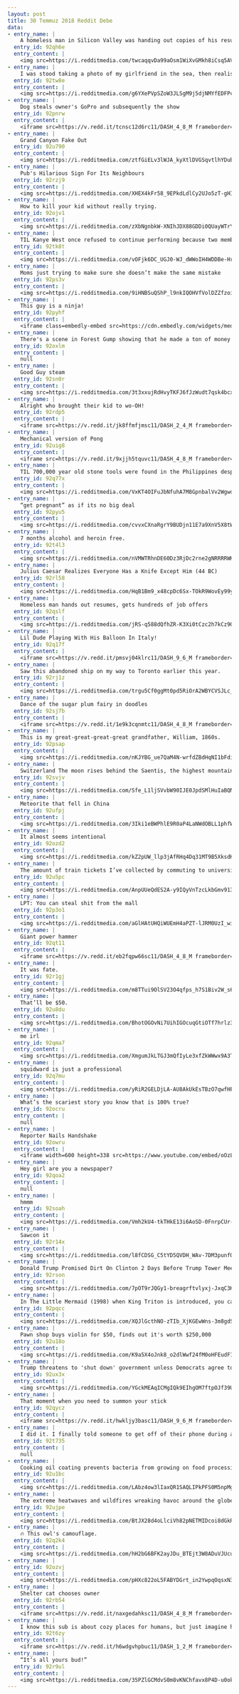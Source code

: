 ```yaml
---
layout: post
title: 30 Temmuz 2018 Reddit Debe
data:
- entry_name: |
    A homeless man in Silicon Valley was handing out copies of his resume
  entry_id: 92qh6e
  entry_content: |
    <img src=https://i.redditmedia.com/twcaqqvDa99aOsm1WiXvGMkh8iCsq5AV3j7wUyPAkT0.png?s=79e5e32cf21c0b2f8532204096894d44 frameborder=0>
- entry_name: |
    I was stood taking a photo of my girlfriend in the sea, then realised so was every other Instagram boyfriend.
  entry_id: 92tw8e
  entry_content: |
    <img src=https://i.redditmedia.com/g6YXePVpSZoW3JLSgM9j5djNMYfEDFPc1oebtToTvco.jpg?s=3da371731a71db082e2f8f90cb2fe330 frameborder=0>
- entry_name: |
    Dog steals owner's GoPro and subsequently the show
  entry_id: 92pnrw
  entry_content: |
    <iframe src=https://v.redd.it/tcnsc12d6rc11/DASH_4_8_M frameborder=0></iframe>
- entry_name: |
    Grand Canyon Fake Out
  entry_id: 92u790
  entry_content: |
    <img src=https://i.redditmedia.com/ztfGiELv3lWJA_kyXtlDVGSqvtlhYDubjmeNi1uiRvE.jpg?s=788089561a034d61be1a348964612e5c frameborder=0>
- entry_name: |
    Pub's Hilarious Sign For Its Neighbours
  entry_id: 92rzj9
  entry_content: |
    <img src=https://i.redditmedia.com/XHEX4kFr58_9EPkdLdlCy2UJo5zT-gHId4cqzbp7Z_4.jpg?s=366691c9b5bfab6b4cf968e95cc3c7c6 frameborder=0>
- entry_name: |
    How to kill your kid without really trying.
  entry_id: 92ojv1
  entry_content: |
    <img src=https://i.redditmedia.com/zXbNgnbkW-XNIhJDX88GDDi0QUayWTrYwKtD4SQpEhw.jpg?s=57f71423cfcb21f2f3afd2e00a18e01a frameborder=0>
- entry_name: |
    TIL Kanye West once refused to continue performing because two members of the audience wouldn’t rise to their feet. Both fans had disabilities that made it impossible to stand.
  entry_id: 92tk8t
  entry_content: |
    <img src=https://i.redditmedia.com/vOFjk6DC_UGJ0-WJ_dWWoIH4WDDBe-Hrgto-dj0EXwk.jpg?s=e66aca2aa63a7589d37db52acda9d13e frameborder=0>
- entry_name: |
    Moms just trying to make sure she doesn’t make the same mistake
  entry_id: 92ps3v
  entry_content: |
    <img src=https://i.redditmedia.com/9iHNBSuQShP_l9nkIQOHVfVolDZZfzoi-hZylvgIv_w.jpg?s=c4b592ba9104812cb45b2878715518fb frameborder=0>
- entry_name: |
    This guy is a ninja!
  entry_id: 92pyhf
  entry_content: |
    <iframe class=embedly-embed src=https://cdn.embedly.com/widgets/media.html?src=https%3A%2F%2Fgfycat.com%2Fifr%2FWeepyCompassionateEeve&url=https%3A%2F%2Fgfycat.com%2FWeepyCompassionateEeve&image=https%3A%2F%2Fthumbs.gfycat.com%2FWeepyCompassionateEeve-size_restricted.gif&key=522baf40bd3911e08d854040d3dc5c07&type=text%2Fhtml&schema=gfycat width=600 height=805 scrolling=no frameborder=0 allow=autoplay; fullscreen allowfullscreen=true></iframe>
- entry_name: |
    There's a scene in Forest Gump showing that he made a ton of money from Apple stock purchased in the 70s. When we saw that scene in 1994 we all thought  too bad we missed the boat on that one.
  entry_id: 92oxlm
  entry_content: |
    null
- entry_name: |
    Good Guy steam
  entry_id: 92sn0r
  entry_content: |
    <img src=https://i.redditmedia.com/3t3xxujRdHvyTKFJ6fJzWudt7qsk4bcxVHv4to4zMoA.jpg?s=a35c22077fa8ec11f76b01ba758d2c41 frameborder=0>
- entry_name: |
    Alright who brought their kid to wo-OH!
  entry_id: 92rdp5
  entry_content: |
    <iframe src=https://v.redd.it/jk8ffmfjmsc11/DASH_2_4_M frameborder=0></iframe>
- entry_name: |
    Mechanical version of Pong
  entry_id: 92uig8
  entry_content: |
    <iframe src=https://v.redd.it/9xjjh5tquvc11/DASH_4_8_M frameborder=0></iframe>
- entry_name: |
    TIL 700,000 year old stone tools were found in the Philippines despite the fact that known humans didn't arrive until 600,000 years later. Researches aren't sure how humans got there or what early hominid could have even made them
  entry_id: 92q77x
  entry_content: |
    <img src=https://i.redditmedia.com/VxKT4OIFuJbNfuhA7M8GpnbalVv2Wgwq0mym0e1xAN8.jpg?s=9b4ffedef92890d21774852562531750 frameborder=0>
- entry_name: |
    “get pregnant” as if its no big deal
  entry_id: 92pyu5
  entry_content: |
    <img src=https://i.redditmedia.com/cvvxCXnaRgrY9BUDjn11E7a9XnV5X8tWf11COnTaDrY.jpg?s=c59e20499ef7e6ffaf7bd7c439d35a23 frameborder=0>
- entry_name: |
    7 months alcohol and heroin free.
  entry_id: 92t4l3
  entry_content: |
    <img src=https://i.redditmedia.com/nVMWTRhnDE60Dz3RjDc2rne2gNRRRRWKGOktfWJsQXc.jpg?s=02c2a0a4caa907ce7abbcc119d6b05a4 frameborder=0>
- entry_name: |
    Julius Caesar Realizes Everyone Has a Knife Except Him (44 BC)
  entry_id: 92rl58
  entry_content: |
    <img src=https://i.redditmedia.com/HqB1Bm9_x48cpDc6Sx-TOkR9WovEy99yxmx2ipQip5w.jpg?s=7f6665ecab52d79dc667154472fec107 frameborder=0>
- entry_name: |
    Homeless man hands out resumes, gets hundreds of job offers
  entry_id: 92qslf
  entry_content: |
    <img src=https://i.redditmedia.com/jRS-q588dQfhZR-K3Xi0tCzc2h7kCz90CJyA5b51V2U.jpg?s=abb666ed8d970c0f887082fc145d2f96 frameborder=0>
- entry_name: |
    Lil Dude Playing With His Balloon In Italy!
  entry_id: 92q17f
  entry_content: |
    <iframe src=https://v.redd.it/pmsvj04klrc11/DASH_9_6_M frameborder=0></iframe>
- entry_name: |
    Saw this abandoned ship on my way to Toronto earlier this year.
  entry_id: 92rj1z
  entry_content: |
    <img src=https://i.redditmedia.com/trgu5Cf0ggMt0pd5RiOrA2WBYCVSJLc_PHprdCeKR18.jpg?s=764301b029ac6d782131189ac143ee6b frameborder=0>
- entry_name: |
    Dance of the sugar plum fairy in doodles
  entry_id: 92sj7b
  entry_content: |
    <iframe src=https://v.redd.it/1e9k3cqnmtc11/DASH_4_8_M frameborder=0></iframe>
- entry_name: |
    This is my great-great-great-great grandfather, William, 1860s.
  entry_id: 92psap
  entry_content: |
    <img src=https://i.redditmedia.com/nKJYBG_ue7QaM4N-wrfdZBdHqNI1bFdiiC6eZxRf334.jpg?s=67dca4a4ba033710b0c317836c40aac3 frameborder=0>
- entry_name: |
    Switzerland The moon rises behind the Saentis, the highest mountain of the Alpstein region.
  entry_id: 92svjv
  entry_content: |
    <img src=https://i.redditmedia.com/Sfe_L1ljSVvbW90IJE0JpdSMlHuIaBQNAJeq5JKzYfo.jpg?s=792a39bf2df9245e08c8bb2f91408b30 frameborder=0>
- entry_name: |
    Meteorite that fell in China
  entry_id: 92ufpj
  entry_content: |
    <img src=https://i.redditmedia.com/3Iki1eBWPhlE9R0aP4LaNWdOBLL1phfWK5Ryk24rcvg.jpg?s=577dd7573ff02e87c1fd3d2dcf9323bf frameborder=0>
- entry_name: |
    It almost seems intentional
  entry_id: 92ozd2
  entry_content: |
    <img src=https://i.redditmedia.com/kZ2pUW_llp3jAfRHq4Dq31MT9B5XksdKhvcjkiOzdBQ.jpg?s=c7b51be965bc96f9e8483624db3ef9e4 frameborder=0>
- entry_name: |
    The amount of train tickets I’ve collected by commuting to university for one year
  entry_id: 92u5pc
  entry_content: |
    <img src=https://i.redditmedia.com/AnpUUeQdES2A-y9IQyVnTzcLkbGmv913w2u0H-41uO0.jpg?s=18b76bec8c43da11891c79707e7a5aa0 frameborder=0>
- entry_name: |
    LPT: You can steal shit from the mall
  entry_id: 92p3o1
  entry_content: |
    <img src=https://i.redditmedia.com/aGlHAtUHQiWUEmH4aPZT-lJRM0UzI_wibFWsb-8TjYY.jpg?s=e3d6587e984db79d491bb25f257eb1c6 frameborder=0>
- entry_name: |
    Giant power hammer
  entry_id: 92qt11
  entry_content: |
    <iframe src=https://v.redd.it/eb2fqpw66sc11/DASH_4_8_M frameborder=0></iframe>
- entry_name: |
    It was fate.
  entry_id: 92r1gj
  entry_content: |
    <img src=https://i.redditmedia.com/m8TTui9OlSV23O4qfps_h7S1Biv2W_s6SHCKVhEgUeE.jpg?s=c92c35468629ab0fb53db8cd8b491754 frameborder=0>
- entry_name: |
    That’ll be $50.
  entry_id: 92u8du
  entry_content: |
    <img src=https://i.redditmedia.com/BhotOGOvNi7UihIGOcuqGtiOTf7hrlz3MJDX89WuKzQ.jpg?s=fe65c88d05ee7954ae5e3101b049aa44 frameborder=0>
- entry_name: |
    me irl
  entry_id: 92qma7
  entry_content: |
    <img src=https://i.redditmedia.com/XmgumJkLTGJ3mQfIyLe3xfZkWWwx9A3TTIIoSU6mwVU.png?s=a71e748e20ee2f3d4f9590e303ac8733 frameborder=0>
- entry_name: |
    squidward is just a professional
  entry_id: 92q7mu
  entry_content: |
    <img src=https://i.redditmedia.com/yRiR2GELDjLA-AU8AkUkEsTBzO7qwfHF6nGCwAsVJN0.jpg?s=31ece620f8df2d55973b47bde8b70908 frameborder=0>
- entry_name: |
    What’s the scariest story you know that is 100% true?
  entry_id: 92ocru
  entry_content: |
    null
- entry_name: |
    Reporter Nails Handshake
  entry_id: 92owru
  entry_content: |
    <iframe width=600 height=338 src=https://www.youtube.com/embed/oOzLujqFSzw?feature=oembed&enablejsapi=1 frameborder=0 allow=autoplay; encrypted-media allowfullscreen></iframe>
- entry_name: |
    Hey girl are you a newspaper?
  entry_id: 92qoa2
  entry_content: |
    null
- entry_name: |
    hmmm
  entry_id: 92soah
  entry_content: |
    <img src=https://i.redditmedia.com/Vmh2kU4-tkTHkE13i6AoSD-0FnrpCUr-S2IO4YhkiP0.jpg?s=2a6f018782e547dba54d188ff87b4032 frameborder=0>
- entry_name: |
    Sawcon it
  entry_id: 92r14x
  entry_content: |
    <img src=https://i.redditmedia.com/l8fCDSG_C5tYD5QVDH_WAv-7DM3punfOFi-PeTaKV5I.jpg?s=669676b918acab7188346c3ac1150523 frameborder=0>
- entry_name: |
    Donald Trump Promised Dirt On Clinton 2 Days Before Trump Tower Meeting: 'Trump never delivered on his promise after his eldest son Donald Trump Jr., son-in-law Jared Kushner and then campaign manager Paul Manafort met with attorney Natalia Veselnitskaya in 2016.'
  entry_id: 92rson
  entry_content: |
    <img src=https://i.redditmedia.com/7pOT9rJQGy1-breagrftvlyxj-JxqC3KCAAocYM7kTA.jpg?s=d5aabfba0e4b484e9816ac44d9a53f40 frameborder=0>
- entry_name: |
    In The Little Mermaid (1998) when King Triton is introduced, you can see Mickey, Donald, Goofy and Kermit the Frog in the crowd, underwater...
  entry_id: 92pqcc
  entry_content: |
    <img src=https://i.redditmedia.com/XQJlGcthNO-zTIb_XjKGEwWns-3m8gdSBTSRoGt7_fs.jpg?s=f2b29242288fe026136c64dcfabe009c frameborder=0>
- entry_name: |
    Pawn shop buys violin for $50, finds out it's worth $250,000
  entry_id: 92u18o
  entry_content: |
    <img src=https://i.redditmedia.com/K9a5X4oJnk8_o2dlWwf24fM0oHFEudF16sF4LLH1RGU.jpg?s=fda00eea4c216237a07ac15dfe054ca8 frameborder=0>
- entry_name: |
    Trump threatens to 'shut down' government unless Democrats agree to fund Mexico wall
  entry_id: 92ux3x
  entry_content: |
    <img src=https://i.redditmedia.com/YGckMEAqICMgIQk9EIhgOM7ftpOJf39UWOXk0CaSjZQ.jpg?s=802f66be50154b7d18eba1c0b3779d49 frameborder=0>
- entry_name: |
    That moment when you need to summon your stick
  entry_id: 92qycz
  entry_content: |
    <iframe src=https://v.redd.it/hwkljy3basc11/DASH_9_6_M frameborder=0></iframe>
- entry_name: |
    I did it. I finally told someone to get off of their phone during a movie.
  entry_id: 92t735
  entry_content: |
    null
- entry_name: |
    Cooking oil coating prevents bacteria from growing on food processing equipment, resulting in a 1,000x reduction in bacterial levels inside the industrial machines tested, finds new study. Coating a stainless steel surface with an everyday cooking oil appears effective in repelling bacteria.
  entry_id: 92u1bc
  entry_content: |
    <img src=https://i.redditmedia.com/LAbz4ow3lIaxQR1SAQLIPkPFS0M5npMg9CuzZrXqg4M.jpg?s=508b938ae5d067dc0797cb6b15aff789 frameborder=0>
- entry_name: |
    The extreme heatwaves and wildfires wreaking havoc around the globe are “the face of climate change,” one of the world’s leading climate scientists has declared, with the impacts of global warming now “playing out in real time.”
  entry_id: 92ujpe
  entry_content: |
    <img src=https://i.redditmedia.com/BtJX28d4oLlciVh82pNETMIDcoi8dGkR_-yaTGYSzz8.jpg?s=b641e6c55331db83898cc494ad7b52ae frameborder=0>
- entry_name: |
    🔥 This owl's camouflage.
  entry_id: 92q2k4
  entry_content: |
    <img src=https://i.redditmedia.com/hH2bG6BFK2ayJDu_BTEjt3W8ADuVJUcuJmHODRTNB9c.jpg?s=d3f502403697157e0946bfc0115883aa frameborder=0>
- entry_name: |
  entry_id: 92ozvj
  entry_content: |
    <img src=https://i.redditmedia.com/pHXc822oL5FABYDGrt_in2YwpqOqsxN3pRXEuh7PtCQ.jpg?s=232624eb9fb45252f2ac4ea6c6ca0ba8 frameborder=0>
- entry_name: |
    Shelter cat chooses owner
  entry_id: 92rb54
  entry_content: |
    <iframe src=https://v.redd.it/naxgedahksc11/DASH_4_8_M frameborder=0></iframe>
- entry_name: |
    I know this sub is about cozy places for humans, but just imagine how cozy this would be if you were a little clownfish.
  entry_id: 92t6zy
  entry_content: |
    <iframe src=https://v.redd.it/h6wdgvhpbuc11/DASH_1_2_M frameborder=0></iframe>
- entry_name: |
    “It’s all yours bud!”
  entry_id: 92r9ul
  entry_content: |
    <img src=https://i.redditmedia.com/35PZlGCMdvS0m8vKNChfavx8P4D-u0okg_lQqOwsYKM.jpg?s=2633d81f3e31bfe12aed3ffe38242382 frameborder=0>
---
```

